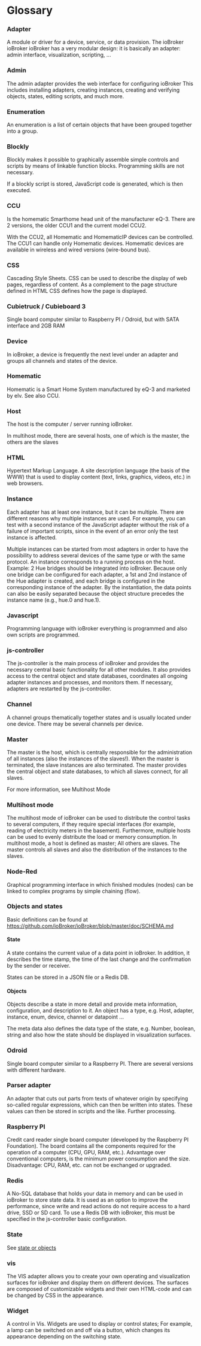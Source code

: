# Glossary

### Adapter
A module or driver for a device, service, or data provision.
The ioBroker ioBroker ioBroker has a very modular design: it is basically an adapter: admin interface, visualization, scripting, ...

### Admin
The admin adapter provides the web interface for configuring ioBroker This includes installing adapters, creating instances, creating and verifying objects, states, editing scripts, and much more.

### Enumeration
An enumeration is a list of certain objects that have been grouped together into a group.

### Blockly
Blockly makes it possible to graphically assemble simple controls and scripts by means of linkable function blocks. Programming skills are not necessary.

If a blockly script is stored, JavaScript code is generated, which is then executed.

### CCU
Is the homematic Smarthome head unit of the manufacturer eQ-3. There are 2 versions, the older CCU1 and the current model CCU2.

With the CCU2, all Homematic and HomematicIP devices can be controlled. The CCU1 can handle only Homematic devices.
Homematic devices are available in wireless and wired versions (wire-bound bus).

### CSS
Cascading Style Sheets. CSS can be used to describe the display of web pages, regardless of content. As a complement to the page structure defined in HTML CSS defines how the page is displayed.

### Cubietruck / Cubieboard 3
Single board computer similar to Raspberry PI / Odroid, but with SATA interface and 2GB RAM

### Device
In ioBroker, a device is frequently the next level under an adapter and groups all channels and states of the device.

### Homematic
Homematic is a Smart Home System manufactured by eQ-3 and marketed by elv. See also CCU.

### Host
The host is the computer / server running ioBroker.

In multihost mode, there are several hosts, one of which is the master, the others are the slaves

### HTML
Hypertext Markup Language. A site description language (the basis of the WWW) that is used to display content (text, links, graphics, videos, etc.) in web browsers.

### Instance
Each adapter has at least one instance, but it can be multiple. There are different reasons why multiple instances are used. For example, you can test with a second instance of the JavaScript adapter without the risk of a failure of important scripts, since in the event of an error only the test instance is affected.

Multiple instances can be started from most adapters in order to have the possibility to address 
several devices of the same type or with the same protocol. An instance corresponds to a running process on the host.
Example: 2 Hue bridges should be integrated into ioBroker. Because only one bridge can be configured for each adapter, a 1st and 2nd instance of the Hue adapter is created, and each bridge is configured in the corresponding instance of the adapter.
By the instantiation, the data points can also be easily separated because the object structure precedes the instance name (e.g., hue.0 and hue.1).

### Javascript
Programming language with ioBroker everything is programmed and also own scripts are programmed.

### js-controller
The js-controller is the main process of ioBroker and provides the necessary central basic 
functionality for all other modules. It also provides access to the central object and state databases, 
coordinates all ongoing adapter instances and processes, and monitors them. If necessary, adapters are 
restarted by the js-controller.

### Channel
A channel groups thematically together states and is usually located under one device. 
There may be several channels per device.

### Master
The master is the host, which is centrally responsible for the administration of all instances 
(also the instances of the slaves!).
When the master is terminated, the slave instances are also terminated.
The master provides the central object and state databases, to which all slaves connect, 
for all slaves.

For more information, see Multihost Mode

### Multihost mode
The multihost mode of ioBroker can be used to distribute the control tasks to several computers, 
if they require special interfaces (for example, reading of electricity meters in the basement). 
Furthermore, multiple hosts can be used to evenly distribute the load or memory consumption.
In multihost mode, a host is defined as master; All others are slaves. The master controls all 
slaves and also the distribution of the instances to the slaves.

### Node-Red
Graphical programming interface in which finished modules (nodes) can be linked to complex programs by simple chaining (flow).

### Objects and states
Basic definitions can be found at https://github.com/ioBroker/ioBroker/blob/master/doc/SCHEMA.md

#### State
A state contains the current value of a data point in ioBroker.
In addition, it describes the time stamp, the time of the last change and the confirmation by the 
sender or receiver.

States can be stored in a JSON file or a Redis DB.

#### Objects
Objects describe a state in more detail and provide meta information, configuration, and description to it.
An object has a type, e.g. Host, adapter, instance, enum, device, channel or datapoint ...

The meta data also defines the data type of the state, e.g. Number, boolean, string and also how the state should be displayed in visualization surfaces.

### Odroid
Single board computer similar to a Raspberry PI. There are several versions with different hardware.

### Parser adapter
An adapter that cuts out parts from texts of whatever origin by specifying so-called regular expressions, 
which can then be written into states. These values ​​can then be stored in scripts and the like. 
Further processing.

### Raspberry PI
Credit card reader single board computer (developed by the Raspberry PI Foundation). 
The board contains all the components required for the operation of a computer (CPU, GPU, RAM, etc.). 
Advantage over conventional computers, is the minimum power consumption and the size. Disadvantage: CPU, RAM, etc. can not be exchanged or upgraded.

### Redis
A No-SQL database that holds your data in memory and can be used in ioBroker to store state data. 
It is used as an option to improve the performance, since write and read actions do not require 
access to a hard drive, SSD or SD card.
To use a Redis DB with ioBroker, this must be specified in the js-controller basic configuration.

### State
See [state or objects](#objects-and-states)

### vis
The VIS adapter allows you to create your own operating and visualization surfaces for ioBroker 
and display them on different devices. The surfaces are composed of customizable widgets and 
their own HTML-code and can be changed by CSS in the appearance.

### Widget
A control in Vis. Widgets are used to display or control states; For example, a lamp can 
be switched on and off via a button, which changes its appearance depending on the switching state.
